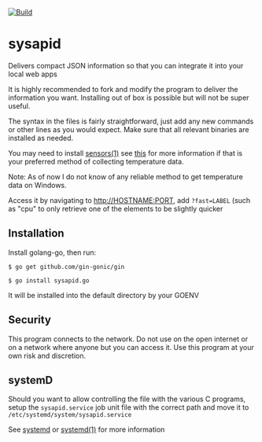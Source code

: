 [![Build](https://github.com/dchansen06/sysapid/actions/workflows/build.yml/badge.svg)](https://github.com/dchansen06/sysapid/actions/workflows/build.yml)
# sysapid
Delivers compact JSON information so that you can integrate it into your local web apps

It is highly recommended to fork and modify the program to deliver the information you want. Installing out of box is possible but will not be super useful.

The syntax in the files is fairly straightforward, just add any new commands or other lines as you would expect. Make sure that all relevant binaries are installed as needed.

You may need to install [sensors(1)](https://linux.die.net/man/1/sensors) see [this](https://help.ubuntu.com/community/SensorInstallHowto) for more information if that is your preferred method of collecting temperature data.

Note: As of now I do not know of any reliable method to get temperature data on Windows.

Access it by navigating to [http://HOSTNAME:PORT](http://localhost:8080), add `?fast=LABEL` (such as "cpu" to only retrieve one of the elements to be slightly quicker

## Installation
Install golang-go, then run:

```$ go get github.com/gin-gonic/gin```

```$ go install sysapid.go```

It will be installed into the default directory by your GOENV

## Security
This program connects to the network. Do not use on the open internet or on a network where anyone but you can access it. Use this program at your own risk and discretion.

## systemD
Should you want to allow controlling the file with the various C programs, setup the `sysapid.service` job unit file with the correct path and move it to `/etc/systemd/system/sysapid.service`

See [systemd](https://wiki.debian.org/systemd) or [systemd(1)](https://man7.org/linux/man-pages/man1/systemd.1.html) for more information
